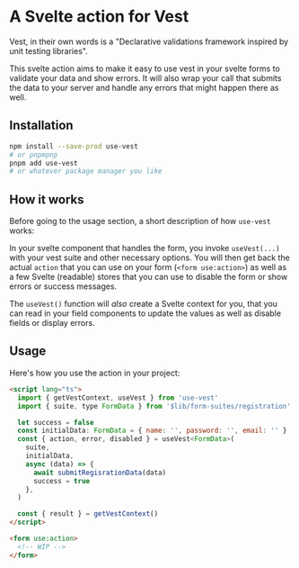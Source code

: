 # A Svelte action for Vest

Vest, in their own words is a "Declarative validations framework inspired by
unit testing libraries".

This svelte action aims to make it easy to use vest in your svelte forms to
validate your data and show errors. It will also wrap your call that submits the
data to your server and handle any errors that might happen there as well.

## Installation

```bash
npm install --save-prod use-vest
# or pnpmpnp
pnpm add use-vest
# or whatever package manager you like
```

## How it works

Before going to the usage section, a short description of how `use-vest` works:

In your svelte component that handles the form, you invoke `useVest(...)` with
your vest suite and other necessary options. You will then get back the actual
`action` that you can use on your form (`<form use:action>`) as well as a few
Svelte (readable) stores that you can use to disable the form or show errors or
success messages.

The `useVest()` function will _also_ create a Svelte context for you, that you
can read in your field components to update the values as well as disable fields
or display errors.

## Usage

Here's how you use the action in your project:

```html
<script lang="ts">
  import { getVestContext, useVest } from 'use-vest'
  import { suite, type FormData } from '$lib/form-suites/registration'

  let success = false
  const initialData: FormData = { name: '', password: '', email: '' }
  const { action, error, disabled } = useVest<FormData>(
    suite,
    initialData,
    async (data) => {
      await submitRegisrationData(data)
      success = true
    },
  )

  const { result } = getVestContext()
</script>

<form use:action>
  <!-- WIP -->
</form>
```
